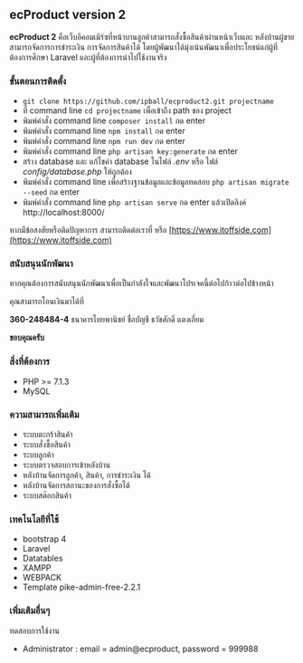 ## ecProduct version 2 ##

**ecProduct 2** คือเว็บอีคอมเมิร์ซที่หน้าบานลูกค้าสามารถสั่งซื้อสินค้าผ่านหน้าเว็บและ หลังบ้านผู้ขายสามารถจัดการการชำระเงิน
การจัดการสินค้าได้ โดยผู้พัฒนาได้มุ่งเน้นพัฒนาเพื่อประโยชน์แก่ผู้ที่ต้องการศึกษา Laravel และผู้ที่ต้องการนำไปใช้งานจริง

### ขั้นตอนการติดตั้ง ###

* `git clone https://github.com/ipball/ecproduct2.git projectname`
* ที่ command line `cd projectname` เพื่อเข้าถึง path ของ project
* พิมพ์คำสั่ง command line `composer install` กด enter
* พิมพ์คำสั่ง command line `npm install` กด enter
* พิมพ์คำสั่ง command line `npm run dev` กด enter
* พิมพ์คำสั่ง command line  `php artisan key:generate` กด enter
* สร้าง database และ แก้ไขค่า database ในไฟล์ *.env* หรือ ไฟล์ *config/database.php* ให้ถูกต้อง
* พิมพ์คำสั่ง command line เพื่อสร้างฐานข้อมูลและข้อมูลทดสอบ `php artisan migrate --seed` กด enter
* พิมพ์คำสั่ง command line `php artisan serve` กด enter แล้วเปิดลิงค์ http://localhost:8000/

หากมีข้อสงสัยหรือติดปัญหาการ สามารถติดต่อเราที่
หรือ [https://www.itoffside.com](https://www.itoffside.com)

### สนับสนุนนักพัฒนา ###
หากคุณต้องการสนับสนุนนักพัฒนาเพื่อเป็นกำลังใจและพัฒนาโปรเจคนี้ต่อไปก้าวต่อไปข้างหน้า

คุณสามารถโอนเงินมาได้ที่

**360-248484-4** ธนาคารไทยพานิชย์ ชื่อบัญชี ธวัชศักดิ์ แตงเอี่ยม

**ขอบคุณครับ**

### สิ่งที่ต้องการ ###

* PHP >= 7.1.3
* MySQL

### ความสามารถเพิ่มเติม ###

* ระบบตะกร้าสินค้า
* ระบบสั่งซื้อสินค้า
* ระบบลูกค้า
* ระบบตรวจสอบการเข้าหลังบ้าน
* หลังบ้านจัดการลูกค้า, สินค้า, การชำระเงิน ได้
* หลังบ้านจัดการสถานะของการสั่งซื้อได้
* ระบบสต๊อกสินค้า

### เทคโนโลยีที่ใช้ ###

* bootstrap 4
* Laravel
* Datatables
* XAMPP
* WEBPACK
* Template pike-admin-free-2.2.1

### เพิ่มเติมอื่นๆ ###

ทดสอบการใช้งาน

* Administrator : email = admin@ecproduct, password = 999988
